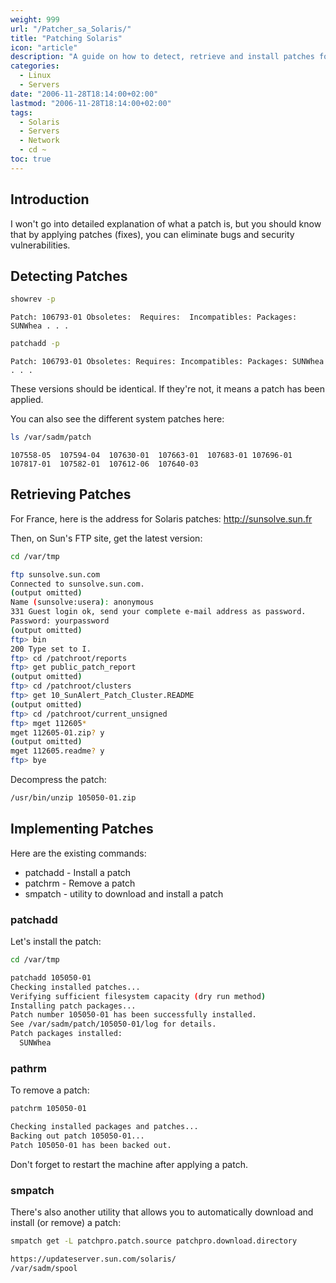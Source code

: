 ```yaml
---
weight: 999
url: "/Patcher_sa_Solaris/"
title: "Patching Solaris"
icon: "article"
description: "A guide on how to detect, retrieve and install patches for Solaris systems."
categories: 
  - Linux
  - Servers
date: "2006-11-28T18:14:00+02:00"
lastmod: "2006-11-28T18:14:00+02:00"
tags: 
  - Solaris
  - Servers
  - Network
  - cd ~
toc: true
---
```


## Introduction

I won't go into detailed explanation of what a patch is, but you should know that by applying patches (fixes), you can eliminate bugs and security vulnerabilities.

## Detecting Patches

```bash
showrev -p
```

```
Patch: 106793-01 Obsoletes:  Requires:  Incompatibles: Packages: SUNWhea . . .
```

```bash
patchadd -p
```

```
Patch: 106793-01 Obsoletes: Requires: Incompatibles: Packages: SUNWhea 
. . .
```

These versions should be identical. If they're not, it means a patch has been applied.

You can also see the different system patches here:

```bash
ls /var/sadm/patch
```

```
107558-05  107594-04  107630-01  107663-01  107683-01 107696-01
107817-01  107582-01  107612-06  107640-03
```

## Retrieving Patches

For France, here is the address for Solaris patches: http://sunsolve.sun.fr

Then, on Sun's FTP site, get the latest version:

```bash
cd /var/tmp
```

```bash
ftp sunsolve.sun.com
Connected to sunsolve.sun.com.
(output omitted)
Name (sunsolve:usera): anonymous
331 Guest login ok, send your complete e-mail address as password.
Password: yourpassword
(output omitted)
ftp> bin
200 Type set to I.
ftp> cd /patchroot/reports
ftp> get public_patch_report
(output omitted)
ftp> cd /patchroot/clusters
ftp> get 10_SunAlert_Patch_Cluster.README
(output omitted)
ftp> cd /patchroot/current_unsigned
ftp> mget 112605*
mget 112605-01.zip? y
(output omitted)
mget 112605.readme? y
ftp> bye
```

Decompress the patch:

```bash
/usr/bin/unzip 105050-01.zip
```

## Implementing Patches

Here are the existing commands:

- patchadd - Install a patch
- patchrm - Remove a patch
- smpatch - utility to download and install a patch

### patchadd

Let's install the patch:

```bash
cd /var/tmp
```

```bash
patchadd 105050-01
Checking installed patches...
Verifying sufficient filesystem capacity (dry run method)
Installing patch packages...
Patch number 105050-01 has been successfully installed.
See /var/sadm/patch/105050-01/log for details.
Patch packages installed:
  SUNWhea
```

### pathrm

To remove a patch:

```bash
patchrm 105050-01
```

```bash
Checking installed packages and patches...
Backing out patch 105050-01...
Patch 105050-01 has been backed out.
```

Don't forget to restart the machine after applying a patch.

### smpatch

There's also another utility that allows you to automatically download and install (or remove) a patch:

```bash
smpatch get -L patchpro.patch.source patchpro.download.directory
```

```bash
https://updateserver.sun.com/solaris/
/var/sadm/spool
```